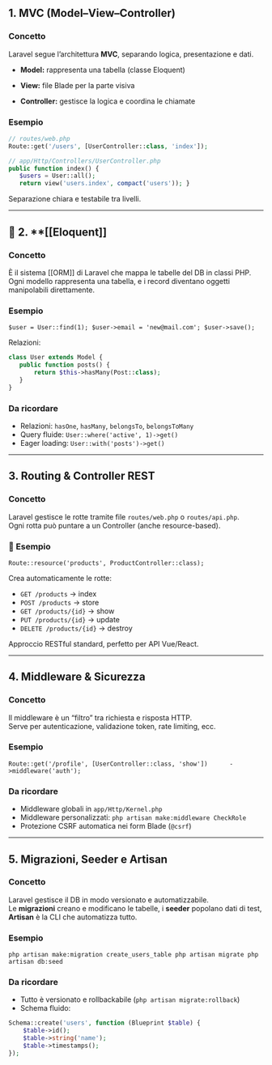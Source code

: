 ## 1. **MVC (Model–View–Controller)**

### Concetto

Laravel segue l’architettura **MVC**, separando logica, presentazione e dati.

- **Model:** rappresenta una tabella (classe Eloquent)
    
- **View:** file Blade per la parte visiva
    
- **Controller:** gestisce la logica e coordina le chiamate
    

### Esempio

``` php
// routes/web.php 
Route::get('/users', [UserController::class, 'index']);  

// app/Http/Controllers/UserController.php 
public function index() {
   $users = User::all();   
   return view('users.index', compact('users')); }
```

 Separazione chiara e testabile tra livelli.

---

## 🔹 2. **[[Eloquent]] 
###  Concetto

È il sistema [[ORM]] di Laravel che mappa le tabelle del DB in classi PHP.  
Ogni modello rappresenta una tabella, e i record diventano oggetti manipolabili direttamente.

### Esempio

`$user = User::find(1); $user->email = 'new@mail.com'; $user->save();`

Relazioni:

``` php
class User extends Model {
   public function posts() {     
	   return $this->hasMany(Post::class);  
   } 
}

```


### Da ricordare

- Relazioni: `hasOne`, `hasMany`, `belongsTo`, `belongsToMany`
- Query fluide: `User::where('active', 1)->get()`
- Eager loading: `User::with('posts')->get()`

---

## 3. **Routing & Controller REST**

### Concetto

Laravel gestisce le rotte tramite file `routes/web.php` o `routes/api.php`.  
Ogni rotta può puntare a un Controller (anche resource-based).

### 🧩 Esempio

`Route::resource('products', ProductController::class);`

Crea automaticamente le rotte:
- `GET /products` → index
- `POST /products` → store
- `GET /products/{id}` → show
- `PUT /products/{id}` → update
- `DELETE /products/{id}` → destroy

Approccio RESTful standard, perfetto per API Vue/React.

---

##  4. **Middleware & Sicurezza**

### Concetto

Il middleware è un “filtro” tra richiesta e risposta HTTP.  
Serve per autenticazione, validazione token, rate limiting, ecc.

### Esempio

`Route::get('/profile', [UserController::class, 'show'])      ->middleware('auth');`

### Da ricordare

- Middleware globali in `app/Http/Kernel.php`
- Middleware personalizzati: `php artisan make:middleware CheckRole`
- Protezione CSRF automatica nei form Blade (`@csrf`)

---

## 5. **Migrazioni, Seeder e Artisan**

### Concetto

Laravel gestisce il DB in modo versionato e automatizzabile.  
Le **migrazioni** creano e modificano le tabelle, i **seeder** popolano dati di test, **Artisan** è la CLI che automatizza tutto.

### Esempio

`php artisan make:migration create_users_table php artisan migrate php artisan db:seed`

### Da ricordare

- Tutto è versionato e rollbackabile (`php artisan migrate:rollback`)
- Schema fluido:

``` php
Schema::create('users', function (Blueprint $table) {     
    $table->id();     
    $table->string('name');     
    $table->timestamps(); 
});
```

